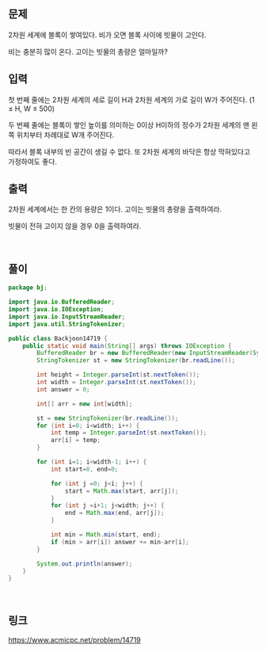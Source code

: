 ## 문제
2차원 세계에 블록이 쌓여있다. 비가 오면 블록 사이에 빗물이 고인다.

비는 충분히 많이 온다. 고이는 빗물의 총량은 얼마일까?

## 입력
첫 번째 줄에는 2차원 세계의 세로 길이 H과 2차원 세계의 가로 길이 W가 주어진다. (1 ≤ H, W ≤ 500)

두 번째 줄에는 블록이 쌓인 높이를 의미하는 0이상 H이하의 정수가 2차원 세계의 맨 왼쪽 위치부터 차례대로 W개 주어진다.

따라서 블록 내부의 빈 공간이 생길 수 없다. 또 2차원 세계의 바닥은 항상 막혀있다고 가정하여도 좋다.

## 출력
2차원 세계에서는 한 칸의 용량은 1이다. 고이는 빗물의 총량을 출력하여라.

빗물이 전혀 고이지 않을 경우 0을 출력하여라.

<br>

## 풀이
```java
package bj;

import java.io.BufferedReader;
import java.io.IOException;
import java.io.InputStreamReader;
import java.util.StringTokenizer;

public class Backjoon14719 {
	public static void main(String[] args) throws IOException {
		BufferedReader br = new BufferedReader(new InputStreamReader(System.in));
		StringTokenizer st = new StringTokenizer(br.readLine());

		int height = Integer.parseInt(st.nextToken());
		int width = Integer.parseInt(st.nextToken());
		int answer = 0;

		int[] arr = new int[width];

		st = new StringTokenizer(br.readLine());
		for (int i=0; i<width; i++) {
			int temp = Integer.parseInt(st.nextToken());
			arr[i] = temp;
		}

		for (int i=1; i<width-1; i++) {
			int start=0, end=0;

			for (int j =0; j<i; j++) {
				start = Math.max(start, arr[j]);
			}
			for (int j =i+1; j<width; j++) {
				end = Math.max(end, arr[j]);
			}

			int min = Math.min(start, end);
			if (min > arr[i]) answer += min-arr[i];
		}

		System.out.println(answer);
	}
}
```

<br>

## 링크
https://www.acmicpc.net/problem/14719
